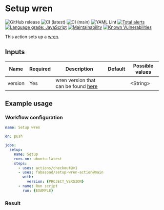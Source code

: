 # Setup wren
![GitHub release](https://img.shields.io/github/v/release/fabasoad/setup-wren-action?include_prereleases) ![CI (latest)](https://github.com/fabasoad/setup-wren-action/workflows/CI%20(latest)/badge.svg) ![CI (main)](https://github.com/fabasoad/setup-wren-action/workflows/CI%20(main)/badge.svg) ![YAML Lint](https://github.com/fabasoad/setup-wren-action/workflows/YAML%20Lint/badge.svg) [![Total alerts](https://img.shields.io/lgtm/alerts/g/fabasoad/setup-wren-action.svg?logo=lgtm&logoWidth=18)](https://lgtm.com/projects/g/fabasoad/setup-wren-action/alerts/) [![Language grade: JavaScript](https://img.shields.io/lgtm/grade/javascript/g/fabasoad/setup-wren-action.svg?logo=lgtm&logoWidth=18)](https://lgtm.com/projects/g/fabasoad/setup-wren-action/context:javascript) [![Maintainability](https://api.codeclimate.com/v1/badges/e259e98506d3691ab916/maintainability)](https://codeclimate.com/github/fabasoad/setup-wren-action/maintainability) [![Known Vulnerabilities](https://snyk.io/test/github/fabasoad/setup-wren-action/badge.svg?targetFile=package.json)](https://snyk.io/test/github/fabasoad/setup-wren-action?targetFile=package.json)

This action sets up a [wren](https://github.com/wren-lang/wren-cli).

## Inputs
| Name    | Required | Description                                                                           | Default | Possible values |
|---------|----------|---------------------------------------------------------------------------------------|---------|-----------------|
| version | Yes      | wren version that can be found [here](https://github.com/wren-lang/wren-cli/releases) |         | &lt;String&gt;  |

## Example usage

### Workflow configuration

```yaml
name: Setup wren

on: push

jobs:
  setup:
    name: Setup
    runs-on: ubuntu-latest
    steps:
      - uses: actions/checkout@v1
      - uses: fabasoad/setup-wren-action@main
        with:
          version: {PROJECT_VERSION}
      - name: Run script
        run: {EXAMPLE}
```

### Result

